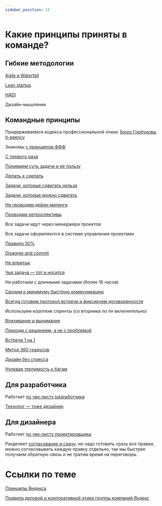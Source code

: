 ```yaml
---
sidebar_position: 15
---
```

# Какие принципы приняты в команде?

## Гибкие методологии 

[Agile и Waterfall](./agile.md)

[Lean startup](./lean-startup.md)

[HADI](./hadi.md)

Дизайн-мышление

## Командные принципы

Придерживаемся кодекса профессиональной этики: [Бюро Горбунова](https://bureau.ru/bb/soviet/20140623/), [it-agency](https://docs.google.com/document/d/1qxfjzdBQ79nWu1PQVUr6ypbme_-B5rRj8MvZD905kFQ/edit?usp=sharing)

Знакомы [с принципом ФФФ](https://bureau.ru/about/fff/)

[С первого раза](../../po/principles/first-time.md)

[Понимаем суть задачи и ее пользу](../../develop/dor.md)

[Делать ≠ сделать](https://bureau.ru/books/fff/demo/4)

[Задачи, которые сдвигать нельзя](./dont-move.md)

[Задачи, которые можно сдвигать](./move.md)

[Не проводим дейли-митинги](./meeting.md)

[Проводим ретроспективы](./retro.md)

Все задачи идут через менеджера проектов

Все задачи оформляются в системе управления проектами

[Правило 50%](./50.md)

[Disagree and commit](./disagree.md)

[Не впритык](https://bureau.ru/bb/soviet/20130909/)

[Чья задача — тот и носится](https://www.maximilyahov.ru/blog/all/hustle/)

Не работаем с длинными задачами (более 16 часов)

[Сводим к минимуму быструю коммуникацию](./fast-communication.md)

[Всегда готовим протокол встречи и фиксируем договоренности](./protocol.md)

Используем короткие спринты (со вторника по пн включительно)

[Впихивание и вынимание](./in-out.md)

[Приходи с решением, а не с проблемой](./come-with-solution.md)

[Встречи 1 на 1](./one-to-one.md)

[Метод 360 градусов](./360-degree-feedback.md)

[Дизайн без стресса](https://collab.ldwg.ru/stressless-design)

[Нулевая терпимость к багам](./zero-bugs-policy)

## Для разработчика

Работает [по чек-листу разработчика](../../develop/checklist.md)

[Технолог — тоже дизайнер](https://vimeo.com/34066658)

## Для дизайнера

Работает [по чек-листу проектировщика](../../design/checklist.md)

Разделяет [согласование и сдачу](https://youtu.be/WIFG_yQMCz8): не надо готовить сразу все правки, можно согласовывать каждую правку отдельно, так мы быстрее получаем обратную связь и не тратим время на переговоры.


# Ссылки по теме
[Принципы Яндекса](https://yandex.ru/company/values)

[Правила деловой и корпоративной этики группы компаний Яндекс](https://yandex.ru/company/rules/code)
